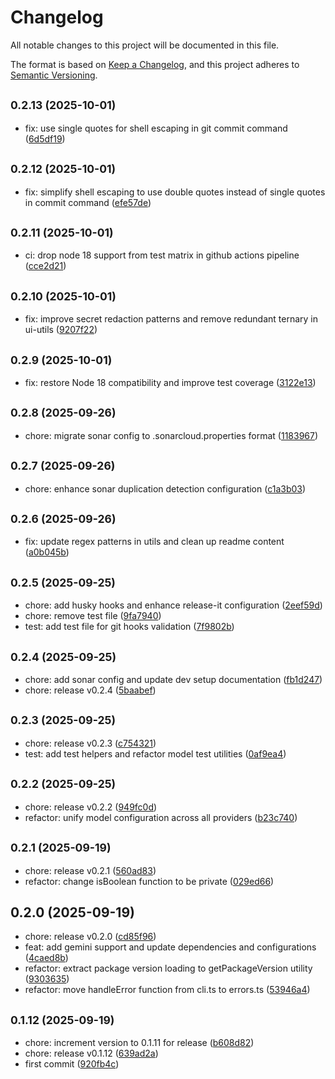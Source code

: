 # Changelog

All notable changes to this project will be documented in this file.

The format is based on [Keep a Changelog](https://keepachangelog.com/en/1.0.0/),
and this project adheres to [Semantic Versioning](https://semver.org/spec/v2.0.0.html).



## <small>0.2.13 (2025-10-01)</small>

* fix: use single quotes for shell escaping in git commit command ([6d5df19](https://github.com/alexwhin/cmai/commit/6d5df19))

## <small>0.2.12 (2025-10-01)</small>

* fix: simplify shell escaping to use double quotes instead of single quotes in commit command ([efe57de](https://github.com/alexwhin/cmai/commit/efe57de))

## <small>0.2.11 (2025-10-01)</small>

* ci: drop node 18 support from test matrix in github actions pipeline ([cce2d21](https://github.com/alexwhin/cmai/commit/cce2d21))

## <small>0.2.10 (2025-10-01)</small>

* fix: improve secret redaction patterns and remove redundant ternary in ui-utils ([9207f22](https://github.com/alexwhin/cmai/commit/9207f22))

## <small>0.2.9 (2025-10-01)</small>

* fix: restore Node 18 compatibility and improve test coverage ([3122e13](https://github.com/alexwhin/cmai/commit/3122e13))

## <small>0.2.8 (2025-09-26)</small>

* chore: migrate sonar config to .sonarcloud.properties format ([1183967](https://github.com/alexwhin/cmai/commit/1183967))

## <small>0.2.7 (2025-09-26)</small>

* chore: enhance sonar duplication detection configuration ([c1a3b03](https://github.com/alexwhin/cmai/commit/c1a3b03))

## <small>0.2.6 (2025-09-26)</small>

* fix: update regex patterns in utils and clean up readme content ([a0b045b](https://github.com/alexwhin/cmai/commit/a0b045b))

## <small>0.2.5 (2025-09-25)</small>

* chore: add husky hooks and enhance release-it configuration ([2eef59d](https://github.com/alexwhin/cmai/commit/2eef59d))
* chore: remove test file ([9fa7940](https://github.com/alexwhin/cmai/commit/9fa7940))
* test: add test file for git hooks validation ([7f9802b](https://github.com/alexwhin/cmai/commit/7f9802b))

## <small>0.2.4 (2025-09-25)</small>

* chore: add sonar config and update dev setup documentation ([fb1d247](https://github.com/alexwhin/cmai/commit/fb1d247))
* chore: release v0.2.4 ([5baabef](https://github.com/alexwhin/cmai/commit/5baabef))



## <small>0.2.3 (2025-09-25)</small>

* chore: release v0.2.3 ([c754321](https://github.com/alexwhin/cmai/commit/c754321))
* test: add test helpers and refactor model test utilities ([0af9ea4](https://github.com/alexwhin/cmai/commit/0af9ea4))



## <small>0.2.2 (2025-09-25)</small>

* chore: release v0.2.2 ([949fc0d](https://github.com/alexwhin/cmai/commit/949fc0d))
* refactor: unify model configuration across all providers ([b23c740](https://github.com/alexwhin/cmai/commit/b23c740))



## <small>0.2.1 (2025-09-19)</small>

* chore: release v0.2.1 ([560ad83](https://github.com/alexwhin/cmai/commit/560ad83))
* refactor: change isBoolean function to be private ([029ed66](https://github.com/alexwhin/cmai/commit/029ed66))



## 0.2.0 (2025-09-19)

* chore: release v0.2.0 ([cd85f96](https://github.com/alexwhin/cmai/commit/cd85f96))
* feat: add gemini support and update dependencies and configurations ([4caed8b](https://github.com/alexwhin/cmai/commit/4caed8b))
* refactor: extract package version loading to getPackageVersion utility ([9303635](https://github.com/alexwhin/cmai/commit/9303635))
* refactor: move handleError function from cli.ts to errors.ts ([53946a4](https://github.com/alexwhin/cmai/commit/53946a4))



## <small>0.1.12 (2025-09-19)</small>

* chore: increment version to 0.1.11 for release ([b608d82](https://github.com/alexwhin/cmai/commit/b608d82))
* chore: release v0.1.12 ([639ad2a](https://github.com/alexwhin/cmai/commit/639ad2a))
* first commit ([920fb4c](https://github.com/alexwhin/cmai/commit/920fb4c))
